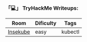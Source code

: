 ### 「💻」 TryHackMe Writeups:

| Room | Dificulty | Tags |
| ----------- | ----------- | ----------- |
| <a href="https://github.com/PSkora90/Writeups/blob/dabaf3f634298f37cd654b77f03d44163b35e102/THM/Insekube/insekube.md">Insekube</a> | easy | kubectl |

